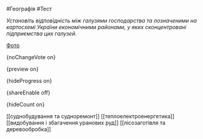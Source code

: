 #Географія #Тест

*Установіть відповідність між галузями господарства та позначеними на  картосхемі України економічними районами, у яких сконцентровані  підприємства цих галузей.*

[Фото](https://zno.osvita.ua//doc/images/znotest/26/2601/46.jpg)

{noChangeVote on}

{preview on}

{hideProgress on}

{shareEnable off}

{hideCount on}

[[суднобудування та судноремонт]]
[[теплоелектроенергетика]]
[[видобування і збагачення уранових руд]]
[[лісозаготівля та деревообробка]]
